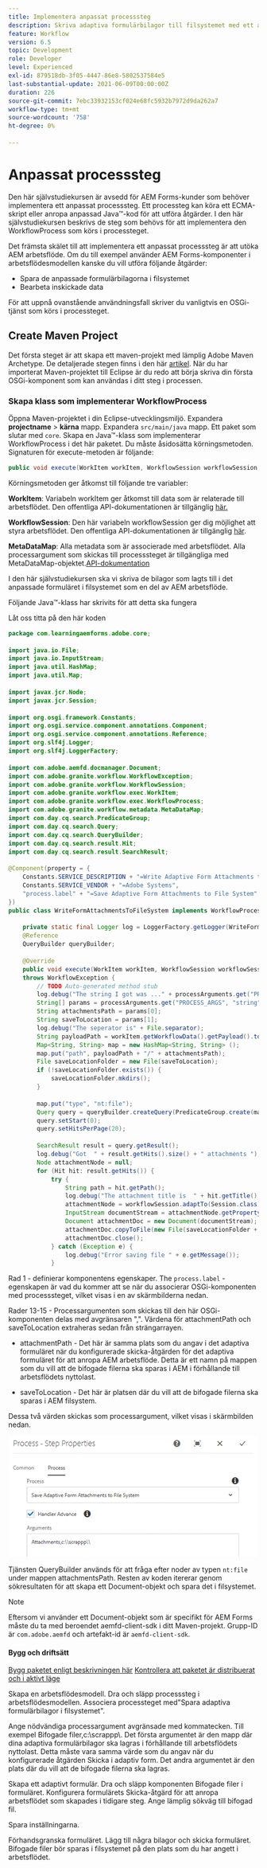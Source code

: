 ```yaml
---
title: Implementera anpassat processsteg
description: Skriva adaptiva formulärbilagor till filsystemet med ett anpassat processsteg
feature: Workflow
version: 6.5
topic: Development
role: Developer
level: Experienced
exl-id: 879518db-3f05-4447-86e8-5802537584e5
last-substantial-update: 2021-06-09T00:00:00Z
duration: 226
source-git-commit: 7ebc33932153cf024e68fc5932b7972d9da262a7
workflow-type: tm+mt
source-wordcount: '758'
ht-degree: 0%

---
```


# Anpassat processsteg

Den här självstudiekursen är avsedd för AEM Forms-kunder som behöver implementera ett anpassat processsteg. Ett processteg kan köra ett ECMA-skript eller anropa anpassad Java™-kod för att utföra åtgärder. I den här självstudiekursen beskrivs de steg som behövs för att implementera den WorkflowProcess som körs i processteget.

Det främsta skälet till att implementera ett anpassat processsteg är att utöka AEM arbetsflöde. Om du till exempel använder AEM Forms-komponenter i arbetsflödesmodellen kanske du vill utföra följande åtgärder:

* Spara de anpassade formulärbilagorna i filsystemet
* Bearbeta inskickade data

För att uppnå ovanstående användningsfall skriver du vanligtvis en OSGi-tjänst som körs i processteget.

## Create Maven Project

Det första steget är att skapa ett maven-projekt med lämplig Adobe Maven Archetype. De detaljerade stegen finns i den här [artikel](https://experienceleague.adobe.com/docs/experience-manager-learn/forms/creating-your-first-osgi-bundle/create-your-first-osgi-bundle.html). När du har importerat Maven-projektet till Eclipse är du redo att börja skriva din första OSGi-komponent som kan användas i ditt steg i processen.


### Skapa klass som implementerar WorkflowProcess

Öppna Maven-projektet i din Eclipse-utvecklingsmiljö. Expandera **projectname** > **kärna** mapp. Expandera `src/main/java` mapp. Ett paket som slutar med `core`. Skapa en Java™-klass som implementerar WorkflowProcess i det här paketet. Du måste åsidosätta körningsmetoden. Signaturen för execute-metoden är följande:

```java
public void execute(WorkItem workItem, WorkflowSession workflowSession, MetaDataMap processArguments) throws WorkflowException 
```

Körningsmetoden ger åtkomst till följande tre variabler:

**WorkItem**: Variabeln workItem ger åtkomst till data som är relaterade till arbetsflödet. Den offentliga API-dokumentationen är tillgänglig [här.](https://helpx.adobe.com/experience-manager/6-3/sites/developing/using/reference-materials/diff-previous/changes/com.adobe.granite.workflow.WorkflowSession.html)

**WorkflowSession**: Den här variabeln workflowSession ger dig möjlighet att styra arbetsflödet. Den offentliga API-dokumentationen är tillgänglig [här](https://helpx.adobe.com/experience-manager/6-3/sites/developing/using/reference-materials/diff-previous/changes/com.adobe.granite.workflow.WorkflowSession.html).

**MetaDataMap**: Alla metadata som är associerade med arbetsflödet. Alla processargument som skickas till processsteget är tillgängliga med MetaDataMap-objektet.[API-dokumentation](https://helpx.adobe.com/experience-manager/6-5/sites/developing/using/reference-materials/javadoc/com/adobe/granite/workflow/metadata/MetaDataMap.html)

I den här självstudiekursen ska vi skriva de bilagor som lagts till i det anpassade formuläret i filsystemet som en del av AEM arbetsflöde.

Följande Java™-klass har skrivits för att detta ska fungera

Låt oss titta på den här koden

```java
package com.learningaemforms.adobe.core;

import java.io.File;
import java.io.InputStream;
import java.util.HashMap;
import java.util.Map;

import javax.jcr.Node;
import javax.jcr.Session;

import org.osgi.framework.Constants;
import org.osgi.service.component.annotations.Component;
import org.osgi.service.component.annotations.Reference;
import org.slf4j.Logger;
import org.slf4j.LoggerFactory;

import com.adobe.aemfd.docmanager.Document;
import com.adobe.granite.workflow.WorkflowException;
import com.adobe.granite.workflow.WorkflowSession;
import com.adobe.granite.workflow.exec.WorkItem;
import com.adobe.granite.workflow.exec.WorkflowProcess;
import com.adobe.granite.workflow.metadata.MetaDataMap;
import com.day.cq.search.PredicateGroup;
import com.day.cq.search.Query;
import com.day.cq.search.QueryBuilder;
import com.day.cq.search.result.Hit;
import com.day.cq.search.result.SearchResult;

@Component(property = {
    Constants.SERVICE_DESCRIPTION + "=Write Adaptive Form Attachments to File System",
    Constants.SERVICE_VENDOR + "=Adobe Systems",
    "process.label" + "=Save Adaptive Form Attachments to File System"
})
public class WriteFormAttachmentsToFileSystem implements WorkflowProcess {

    private static final Logger log = LoggerFactory.getLogger(WriteFormAttachmentsToFileSystem.class);
    @Reference
    QueryBuilder queryBuilder;

    @Override
    public void execute(WorkItem workItem, WorkflowSession workflowSession, MetaDataMap processArguments)
    throws WorkflowException {
        // TODO Auto-generated method stub
        log.debug("The string I got was ..." + processArguments.get("PROCESS_ARGS", "string").toString());
        String[] params = processArguments.get("PROCESS_ARGS", "string").toString().split(",");
        String attachmentsPath = params[0];
        String saveToLocation = params[1];
        log.debug("The seperator is" + File.separator);
        String payloadPath = workItem.getWorkflowData().getPayload().toString();
        Map<String, String> map = new HashMap<String, String> ();
        map.put("path", payloadPath + "/" + attachmentsPath);
        File saveLocationFolder = new File(saveToLocation);
        if (!saveLocationFolder.exists()) {
            saveLocationFolder.mkdirs();
        }

        map.put("type", "nt:file");
        Query query = queryBuilder.createQuery(PredicateGroup.create(map), workflowSession.adaptTo(Session.class));
        query.setStart(0);
        query.setHitsPerPage(20);

        SearchResult result = query.getResult();
        log.debug("Got  " + result.getHits().size() + " attachments ");
        Node attachmentNode = null;
        for (Hit hit: result.getHits()) {
            try {
                String path = hit.getPath();
                log.debug("The attachment title is  " + hit.getTitle() + " and the attachment path is  " + path);
                attachmentNode = workflowSession.adaptTo(Session.class).getNode(path + "/jcr:content");
                InputStream documentStream = attachmentNode.getProperty("jcr:data").getBinary().getStream();
                Document attachmentDoc = new Document(documentStream);
                attachmentDoc.copyToFile(new File(saveLocationFolder + File.separator + hit.getTitle()));
                attachmentDoc.close();
            } catch (Exception e) {
                log.debug("Error saving file " + e.getMessage());
            }
```

Rad 1 - definierar komponentens egenskaper. The `process.label` -egenskapen är vad du kommer att se när du associerar OSGi-komponenten med processsteget, vilket visas i en av skärmbilderna nedan.

Rader 13-15 - Processargumenten som skickas till den här OSGi-komponenten delas med avgränsaren &quot;,&quot;. Värdena för attachmentPath och saveToLocation extraheras sedan från strängarrayen.

* attachmentPath - Det här är samma plats som du angav i det adaptiva formuläret när du konfigurerade skicka-åtgärden för det adaptiva formuläret för att anropa AEM arbetsflöde. Detta är ett namn på mappen som du vill att de bifogade filerna ska sparas i AEM i förhållande till arbetsflödets nyttolast.

* saveToLocation - Det här är platsen där du vill att de bifogade filerna ska sparas i AEM filsystem.

Dessa två värden skickas som processargument, vilket visas i skärmbilden nedan.

![ProcessStep](assets/implement-process-step.gif)

Tjänsten QueryBuilder används för att fråga efter noder av typen `nt:file` under mappen attachmentsPath. Resten av koden itererar genom sökresultaten för att skapa ett Document-objekt och spara det i filsystemet.


>[!NOTE]
>
>Eftersom vi använder ett Document-objekt som är specifikt för AEM Forms måste du ta med beroendet aemfd-client-sdk i ditt Maven-projekt. Grupp-ID är `com.adobe.aemfd` och artefakt-id är `aemfd-client-sdk`.

#### Bygg och driftsätt

[Bygg paketet enligt beskrivningen här](https://experienceleague.adobe.com/docs/experience-manager-learn/forms/creating-your-first-osgi-bundle/create-your-first-osgi-bundle.html)
[Kontrollera att paketet är distribuerat och i aktivt läge](http://localhost:4502/system/console/bundles)

Skapa en arbetsflödesmodell. Dra och släpp processsteg i arbetsflödesmodellen. Associera processteget med&quot;Spara adaptiva formulärbilagor i filsystemet&quot;.

Ange nödvändiga processargument avgränsade med kommatecken. Till exempel Bifogade filer,c:\\scrappp\\. Det första argumentet är den mapp där dina adaptiva formulärbilagor ska lagras i förhållande till arbetsflödets nyttolast. Detta måste vara samma värde som du angav när du konfigurerade åtgärden Skicka i adaptiv form. Det andra argumentet är den plats där du vill att de bifogade filerna ska lagras.

Skapa ett adaptivt formulär. Dra och släpp komponenten Bifogade filer i formuläret. Konfigurera formulärets Skicka-åtgärd för att anropa arbetsflödet som skapades i tidigare steg. Ange lämplig sökväg till bifogad fil.

Spara inställningarna.

Förhandsgranska formuläret. Lägg till några bilagor och skicka formuläret. Bifogade filer bör sparas i filsystemet på den plats som du har angett i arbetsflödet.
